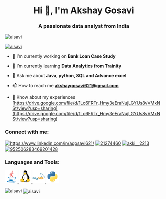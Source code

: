 <h1 align="center">Hi 👋, I'm Akshay Gosavi</h1>
<h3 align="center">A passionate data analyst from India</h3>

<p align="left"> <img src="https://komarev.com/ghpvc/?username=aisavi&label=Profile%20views&color=0e75b6&style=flat" alt="aisavi" /> </p>

<p align="left"> <a href="https://github.com/ryo-ma/github-profile-trophy"><img src="https://github-profile-trophy.vercel.app/?username=aisavi" alt="aisavi" /></a> </p>

- 🔭 I’m currently working on **Bank Loan Case Study**

- 🌱 I’m currently learning **Data Analytics from Trainity**

- 💬 Ask me about **Java, python, SQL and Advance excel**

- 📫 How to reach me **akshaygosavi621@gmail.com**

- 📄 Know about my experiences [https://drive.google.com/file/d/1Lc6FRTr_Hmy3eEraNujLGYUs8vVMxNSt/view?usp=sharing](https://drive.google.com/file/d/1Lc6FRTr_Hmy3eEraNujLGYUs8vVMxNSt/view?usp=sharing)

<h3 align="left">Connect with me:</h3>
<p align="left">
<a href="https://linkedin.com/in/https://www.linkedin.com/in/agosavi621/" target="blank"><img align="center" src="https://raw.githubusercontent.com/rahuldkjain/github-profile-readme-generator/master/src/images/icons/Social/linked-in-alt.svg" alt="https://www.linkedin.com/in/agosavi621/" height="30" width="40" /></a>
<a href="https://stackoverflow.com/users/21274460" target="blank"><img align="center" src="https://raw.githubusercontent.com/rahuldkjain/github-profile-readme-generator/master/src/images/icons/Social/stack-overflow.svg" alt="21274460" height="30" width="40" /></a>
<a href="https://instagram.com/akki__2213" target="blank"><img align="center" src="https://raw.githubusercontent.com/rahuldkjain/github-profile-readme-generator/master/src/images/icons/Social/instagram.svg" alt="akki__2213" height="30" width="40" /></a>
<a href="https://discord.gg/952506283469201428" target="blank"><img align="center" src="https://raw.githubusercontent.com/rahuldkjain/github-profile-readme-generator/master/src/images/icons/Social/discord.svg" alt="952506283469201428" height="30" width="40" /></a>
</p>

<h3 align="left">Languages and Tools:</h3>
<p align="left"> <a href="https://www.java.com" target="_blank" rel="noreferrer"> <img src="https://raw.githubusercontent.com/devicons/devicon/master/icons/java/java-original.svg" alt="java" width="40" height="40"/> </a> <a href="https://www.linux.org/" target="_blank" rel="noreferrer"> <img src="https://raw.githubusercontent.com/devicons/devicon/master/icons/linux/linux-original.svg" alt="linux" width="40" height="40"/> </a> <a href="https://www.mysql.com/" target="_blank" rel="noreferrer"> <img src="https://raw.githubusercontent.com/devicons/devicon/master/icons/mysql/mysql-original-wordmark.svg" alt="mysql" width="40" height="40"/> </a> <a href="https://www.python.org" target="_blank" rel="noreferrer"> <img src="https://raw.githubusercontent.com/devicons/devicon/master/icons/python/python-original.svg" alt="python" width="40" height="40"/> </a> </p>

<p><img align="left" src="https://github-readme-stats.vercel.app/api/top-langs?username=aisavi&show_icons=true&locale=en&layout=compact" alt="aisavi" /></p>

<p>&nbsp;<img align="center" src="https://github-readme-stats.vercel.app/api?username=aisavi&show_icons=true&locale=en" alt="aisavi" /></p>
